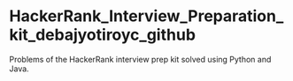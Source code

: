 # HackerRank_Interview_Preparation_kit_debajyotiroyc_github
Problems of the HackerRank interview prep kit solved using Python and Java.
